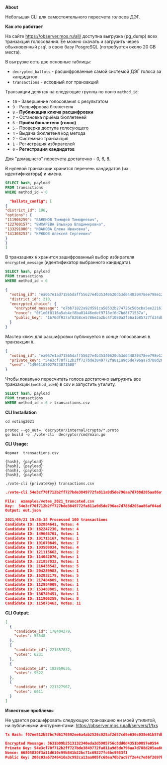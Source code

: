 **About**

Небольшая CLI для самостоятельного пересчета голосов ДЭГ.

**Как это работает**

На сайте https://observer.mos.ru/all/ доступна выгрузка (pg_dump) всех транзакций голосования. Ее можно скачать и
загрузить через обыкновенный `psql` в свою базу PosgreSQL (потребуется около 20 GB места).

В выгрузке есть две основные таблицы:

- `decrypted_ballots` - расшифрованные самой системой ДЭГ голоса за кандидатов
- `transactions` - исходный лог транзакций

Транзакции делятся на следующие группы по полю `method_id`:

- `10` - Завершение голосования с результатом
- `9` - Расшифровка бюллетеня
- `8` - **Публикация ключа расшифровки**
- `7` - Остановка приёма бюллетеней
- `6` - **Приём бюллетеня (голос)**
- `5` - Проверка доступа голосующего
- `4` - Выдача бюллетеня код метода
- `2` - Системная транзакция
- `1` - Регистрация избирателей
- `0` - **Регистрация кандидатов**

Для "домашнего" пересчета достаточно - 0, 6, 8.

В нулевой транзакции хранится перечень кандидатов (их идентификаторы) и имена.

```sql
SELECT hash, payload
FROM transactions
WHERE method_id = 0
```

```json
  "ballots_config": [
{
"district_id": 196,
"options": {
"111906259": "БАЖЕНОВ Тимофей Тимофеевич",
"122700157": "ВИХАРЕВА Эльвира Владимировна",
"133291000": "ИВАНОВА Елена Ивановна",
"141308253": "КРЮКОВ Алексей Сергеевич"
}
}
]
```

В транзациях `6` хранится зашифрованный выбор избирателя `encrypted_message` (идентификатор выбранного кандидата).

```sql
SELECT hash, payload
FROM transactions
WHERE method_id = 6
```

```json
{
  "voting_id": "ea067e1ad71565daff55627e4b35340620d53d644820478ee798e125efe657c2",
  "district_id": 210,
  "encrypted_choice": {
    "encrypted_message": "e7bb71822a92d591ca58532b274726c50bcba5ee22161c3d3d",
    "nonce": "0f1e0f0116a5ab4cf8ba01446edef9718ef6d7bd8f71537a",
    "public_key": "1670df937af8268ce5786e2a2bc4f1080a2f56a1b85727fd34dbf527a7ffab10"
  }
}
```

Мастер ключ для расшифровки публикуется в конце голосования в транзакции `8`.

```json
{
  "voting_id": "ea067e1ad71565daff55627e4b35340620d53d644820478ee798e125efe657c2",
  "private_key": "54e3cf70f712b2ff727bde3849772fa811a9d5de796aa7d788d205aa86af04ad",
  "seed": "14901105027823071500"
}
```

Чтобы локально пересчитать голоса достаточно выгрузить все транзакции (`method_id=6`) в csv и запустить утилиту.

```sql
SELECT hash, payload
FROM transactions
WHERE method_id = 6 > transactions.csv
```

**CLI Installation**

```shell
cd voting2021

protoc --go_out=. decryptor/internal/crypto/*.proto 
go build -o ./vote-cli  decryptor/cmd/main.go
```

**CLI Usage:**

```
Формат  transactions.csv

{hash}, {payload}
{hash}, {payload}
{hash}, {payload}
{hash}, {payload}
```

```shell
./vote-cli {privateKey} transactions.csv
```

```json
./vote-cli 54e3cf70f712b2ff727bde3849772fa811a9d5de796aa7d788d205aa86af04ad examples/votes_2021_truncated.csv

File:  examples/votes_2021_truncated.csv
Key:  54e3cf70f712b2ff727bde3849772fa811a9d5de796aa7d788d205aa86af04ad
Output: out.json
        
2021/09/21 19:38:38 Processed 100 transactions
Candidate ID: 182884641, Votes: 4
Candidate ID: 182247230, Votes: 4
Candidate ID: 149646701, Votes: 1
Candidate ID: 191715167, Votes: 1
Candidate ID: 191070849, Votes: 7
Candidate ID: 193509934, Votes: 4
Candidate ID: 121115662, Votes: 2
Candidate ID: 114042076, Votes: 1
Candidate ID: 221857832, Votes: 1
Candidate ID: 216438542, Votes: 5
Candidate ID: 204289983, Votes: 1
Candidate ID: 162832179, Votes: 5
Candidate ID: 217404809, Votes: 1
Candidate ID: 112984909, Votes: 1
Candidate ID: 153469885, Votes: 1
Candidate ID: 136749451, Votes: 1
Candidate ID: 111906259, Votes: 8
Candidate ID: 115873463, Votes: 11
```

**CLI Output**:

```json
[
  {
    "candidate_id": 178404279,
    "votes": 53548
  },
  {
    "candidate_id": 221857832,
    "votes": 6231
  },
  {
    "candidate_id": 182869636,
    "votes": 9522
  },
  {
    "candidate_id": 221327967,
    "votes": 6611
  }
]
```


**Известные проблемы**

Не удается расшифровать следующую транзакцию ни моей утилитой, ни публичными инстурментами:
https://observer.mos.ru/all/servers/1/txs

```json
Tx Hash: f07ee512b57bc7d6176592ee6a4ab2526c025af2d57cd9e636c038e61b57db06

Encrypted Message: 3631b09b2513132340eda2d5905756c8dd0d4351b0897e0594
Private Key: 54e3cf70f712b2ff727bde3849772fa811a9d5de796aa7d788d205aa86af04ad
Nonce: 66805830f3a11d610c99b841b22bc71c69227fc6bc9983f1
Public Key: 206c03a67246410a3c992ca13aa005fc68ea70b7ac97f2e4c7e86f2697ba641b
```
